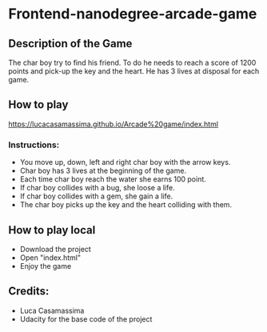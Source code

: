 Frontend-nanodegree-arcade-game
===============================

## Description of the Game

The char boy try to find his friend. To do he needs to reach a score of 1200 points and pick-up the key and the heart. He has 3 lives at disposal for each game.

## How to play

https://lucacasamassima.github.io/Arcade%20game/index.html

### Instructions:

* You move up, down, left and right char boy with the arrow keys.
* Char boy has 3 lives at the beginning of the game.
* Each time char boy reach the water she earns 100 point.
* If char boy collides with a bug, she loose a life.
* If char boy collides with a gem, she gain a life.
* The char boy picks up the key and the heart colliding with them.

## How to play local 

* Download the project
* Open "index.html"
* Enjoy the game

## Credits:

* Luca Casamassima
* Udacity for the base code of the project
